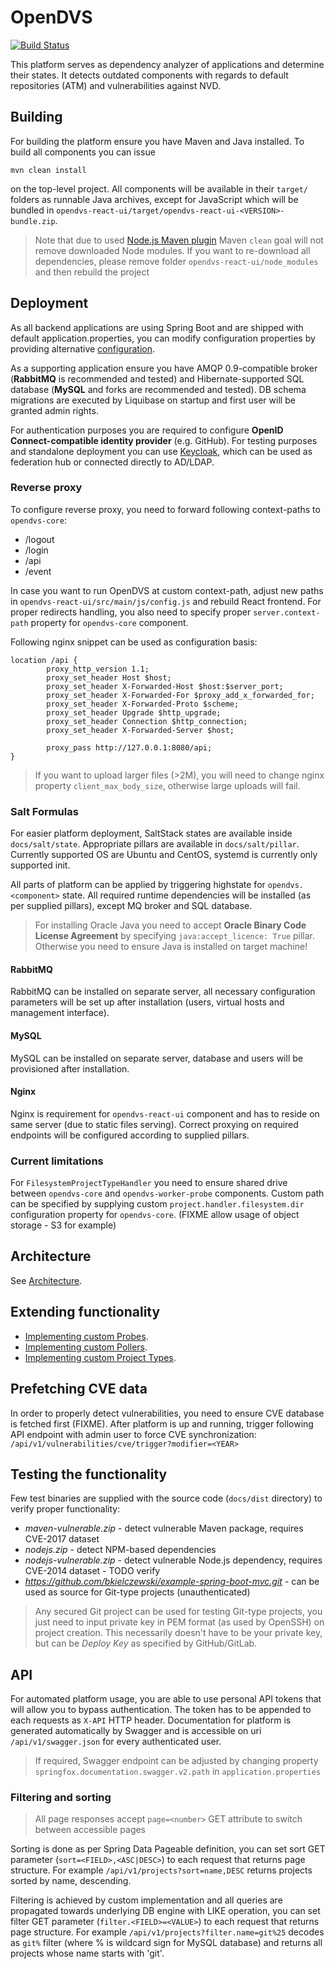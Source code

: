 # OpenDVS
[![Build Status](https://travis-ci.org/opendvs/opendvs.svg?branch=master)](https://travis-ci.org/opendvs/opendvs)

This platform serves as dependency analyzer of applications and determine their states. It detects outdated components with regards to default repositories (ATM) and vulnerabilities against NVD.

## Building
For building the platform ensure you have Maven and Java installed. To build all components you can issue 

    mvn clean install
on the top-level project. All components will be available in their `target/` folders as runnable Java archives, except for JavaScript which will be bundled in `opendvs-react-ui/target/opendvs-react-ui-<VERSION>-bundle.zip`. 
> Note that due to used [Node.js Maven plugin](https://github.com/eirslett/frontend-maven-plugin) Maven `clean` goal will not remove downloaded Node modules. If you want to re-download all dependencies, please remove folder `opendvs-react-ui/node_modules` and then rebuild the project

## Deployment
As all backend applications are using Spring Boot and are shipped with default application.properties, you can modify configuration properties by providing alternative [configuration](https://docs.spring.io/spring-boot/docs/current/reference/html/boot-features-external-config.html).

As a supporting application ensure you have AMQP 0.9-compatible broker (**RabbitMQ** is recommended and tested) and Hibernate-supported SQL database (**MySQL** and forks are recommended and tested). DB schema migrations are executed by Liquibase on startup and first user will be granted admin rights.

For authentication purposes you are required to configure **OpenID Connect-compatible identity provider** (e.g. GitHub). For testing purposes and standalone deployment you can use [Keycloak](http://www.keycloak.org/), which can be used as federation hub or connected directly to AD/LDAP.

### Reverse proxy
To configure reverse proxy, you need to forward following context-paths to `opendvs-core`:
* /logout
* /login
* /api
* /event

In case you want to run OpenDVS at custom context-path, adjust new paths in `opendvs-react-ui/src/main/js/config.js` and rebuild React frontend. For proper redirects handling, you also need to specify proper `server.context-path` property for `opendvs-core` component.

Following nginx snippet can be used as configuration basis:
```
location /api {
        proxy_http_version 1.1;
        proxy_set_header Host $host;
        proxy_set_header X-Forwarded-Host $host:$server_port;
        proxy_set_header X-Forwarded-For $proxy_add_x_forwarded_for;
        proxy_set_header X-Forwarded-Proto $scheme;
        proxy_set_header Upgrade $http_upgrade;
        proxy_set_header Connection $http_connection;
        proxy_set_header X-Forwarded-Server $host;

        proxy_pass http://127.0.0.1:8080/api;
}
```

> If you want to upload larger files (>2M), you will need to change nginx property `client_max_body_size`, otherwise large uploads will fail.

### Salt Formulas
For easier platform deployment, SaltStack states are available inside `docs/salt/state`. Appropriate pillars are available in `docs/salt/pillar`. Currently supported OS are Ubuntu and CentOS, systemd is currently only supported init.

All parts of platform can be applied by triggering highstate for `opendvs.<component>` state. All required runtime dependencies will be installed (as per supplied pillars), except MQ broker and SQL database.

> For installing Oracle Java you need to accept **Oracle Binary Code License Agreement** by specifying `java:accept_licence: True` pillar. Otherwise you need to ensure Java is installed on target machine!

#### RabbitMQ
RabbitMQ can be installed on separate server, all necessary configuration parameters will be set up after installation (users, virtual hosts and management interface).
#### MySQL
MySQL can be installed on separate server, database and users will be provisioned after installation.

#### Nginx
Nginx is requirement for `opendvs-react-ui` component and has to reside on same server (due to static files serving). Correct proxying on required endpoints will be configured according to supplied pillars. 


### Current limitations
For `FilesystemProjectTypeHandler` you need to ensure shared drive between `opendvs-core` and `opendvs-worker-probe` components. Custom path can be specified by supplying custom `project.handler.filesystem.dir` configuration property for `opendvs-core`. (FIXME allow usage of object storage - S3 for example)

## Architecture
See [Architecture](docs/Architecture.md).

## Extending functionality
* [Implementing custom Probes](docs/CustomProbes.md).
* [Implementing custom Pollers](docs/CustomPollers.md).
* [Implementing custom Project Types](docs/CustomProjectTypes.md).

## Prefetching CVE data
In order to properly detect vulnerabilities, you need to ensure CVE database is fetched first (FIXME). After platform is up and running, trigger following API endpoint with admin user to force CVE synchronization: `/api/v1/vulnerabilities/cve/trigger?modifier=<YEAR>`

## Testing the functionality
Few test binaries are supplied with the source code (`docs/dist` directory) to verify proper functionality:
* *maven-vulnerable.zip* - detect vulnerable Maven package, requires CVE-2017 dataset
* *nodejs.zip* - detect NPM-based dependencies
* *nodejs-vulnerable.zip* - detect vulnerable Node.js dependency, requires CVE-2014 dataset - TODO verify
* *https://github.com/bkielczewski/example-spring-boot-mvc.git* - can be used as source for Git-type projects (unauthenticated)

> Any secured Git project can be used for testing Git-type projects, you just need to input private key in PEM format (as used by OpenSSH) on project creation. This necessarily doesn't have to be your private key, but can be *Deploy Key* as specified by GitHub/GitLab.

## API
For automated platform usage, you are able to use personal API tokens that will allow you to bypass authentication. The token has to be appended to each requests as `X-API` HTTP header.
Documentation for platform is generated automatically by Swagger and is accessible on uri `/api/v1/swagger.json` for every authenticated user.

> If required, Swagger endpoint can be adjusted by changing property `springfox.documentation.swagger.v2.path` in `application.properties`

### Filtering and sorting
> All page responses accept `page=<number>` GET attribute to switch between accessible pages

Sorting is done as per Spring Data Pageable definition, you can set sort GET parameter (`sort=<FIELD>,<ASC|DESC>`) to each request that returns page structure. For example `/api/v1/projects?sort=name,DESC` returns projects sorted by name, descending.

Filtering is achieved by custom implementation and all queries are propagated towards underlying DB engine with LIKE operation, you can set filter GET parameter (`filter.<FIELD>=<VALUE>`) to each request that returns page structure. For example `/api/v1/projects?filter.name=git%25` decodes as `git%` filter (where % is wildcard sign for MySQL database) and returns all projects whose name starts with 'git'.
